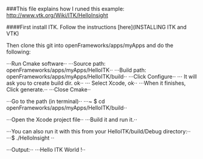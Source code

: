 ###This file explains how I runed this example:
http://www.vtk.org/Wiki/ITK/HelloInsight

####First install ITK.
Follow the instructions [here](INSTALLING ITK and VTK)

Then clone this git into openFrameworks/apps/myApps and do the following:

⋅⋅⋅Run Cmake software⋅⋅
⋅⋅⋅Source path: openFrameworks/apps/myApps/HelloITK⋅⋅
⋅⋅⋅Build path: openFrameworks/apps/myApps/HelloITK/build⋅⋅
⋅⋅⋅Click Configure⋅⋅
⋅⋅⋅	It will ask you to create build dir. ok⋅⋅
⋅⋅⋅	Select Xcode, ok⋅⋅
⋅⋅⋅When it finishes, Click generate.⋅⋅
⋅⋅⋅Close Cmake⋅⋅

⋅⋅⋅Go to the path (in terminal)⋅⋅
⋅⋅⋅~ $ cd openFrameworks/apps/myApps/HelloITK/build⋅⋅

⋅⋅⋅Open the Xcode project file⋅⋅
⋅⋅⋅Build it and run it.⋅⋅

⋅⋅⋅You can also run it with this from your HelloITK/build/Debug directory:⋅⋅
⋅⋅⋅$ ./HelloInsight ⋅⋅

⋅⋅⋅Output:⋅⋅
⋅⋅⋅Hello ITK World !⋅⋅
